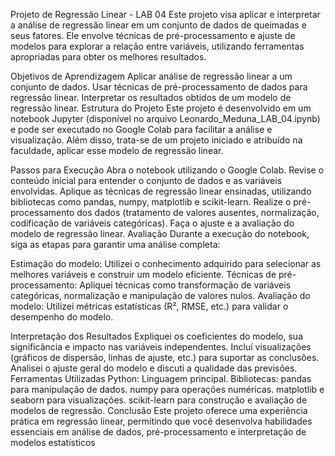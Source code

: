 Projeto de Regressão Linear - LAB 04
Este projeto visa aplicar e interpretar a análise de regressão linear em um conjunto de dados de queimadas e seus fatores. Ele envolve técnicas de pré-processamento e ajuste de modelos para explorar a relação entre variáveis, utilizando ferramentas apropriadas para obter os melhores resultados.

Objetivos de Aprendizagem
Aplicar análise de regressão linear a um conjunto de dados.
Usar técnicas de pré-processamento de dados para regressão linear.
Interpretar os resultados obtidos de um modelo de regressão linear.
Estrutura do Projeto
Este projeto é desenvolvido em um notebook Jupyter (disponível no arquivo Leonardo_Meduna_LAB_04.ipynb) e pode ser executado no Google Colab para facilitar a análise e visualização. Além disso, trata-se de um projeto iniciado e atribuído na faculdade, aplicar esse modelo de regressão linear.

Passos para Execução
Abra o notebook utilizando o Google Colab.
Revise o conteúdo inicial para entender o conjunto de dados e as variáveis envolvidas.
Aplique as técnicas de regressão linear ensinadas, utilizando bibliotecas como pandas, numpy, matplotlib e scikit-learn.
Realize o pré-processamento dos dados (tratamento de valores ausentes, normalização, codificação de variáveis categóricas).
Faça o ajuste e a avaliação do modelo de regressão linear.
Avaliação
Durante a execução do notebook, siga as etapas para garantir uma análise completa:

Estimação do modelo: Utilizei o conhecimento adquirido para selecionar as melhores variáveis e construir um modelo eficiente.
Técnicas de pré-processamento: Apliquei técnicas como transformação de variáveis categóricas, normalização e manipulação de valores nulos.
Avaliação do modelo: Utilizei métricas estatísticas (R², RMSE, etc.) para validar o desempenho do modelo.

Interpretação dos Resultados
Expliquei os coeficientes do modelo, sua significância e impacto nas variáveis independentes.
Incluí visualizações (gráficos de dispersão, linhas de ajuste, etc.) para suportar as conclusões.
Analisei o ajuste geral do modelo e discuti a qualidade das previsões.
Ferramentas Utilizadas
Python: Linguagem principal.
Bibliotecas:
pandas para manipulação de dados.
numpy para operações numéricas.
matplotlib e seaborn para visualizações.
scikit-learn para construção e avaliação de modelos de regressão.
Conclusão
Este projeto oferece uma experiência prática em regressão linear, permitindo que você desenvolva habilidades essenciais em análise de dados, pré-processamento e interpretação de modelos estatísticos
